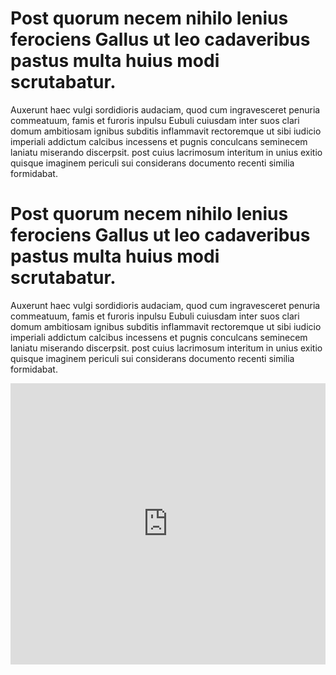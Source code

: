# Post quorum necem nihilo lenius ferociens Gallus ut leo cadaveribus pastus multa huius modi scrutabatur.
Auxerunt haec vulgi sordidioris audaciam, quod cum ingravesceret penuria commeatuum, famis et furoris inpulsu Eubuli cuiusdam inter suos clari domum ambitiosam ignibus subditis inflammavit rectoremque ut sibi iudicio imperiali addictum calcibus incessens et pugnis conculcans seminecem laniatu miserando discerpsit. post cuius lacrimosum interitum in unius exitio quisque imaginem periculi sui considerans documento recenti similia formidabat.
# Post quorum necem nihilo lenius ferociens Gallus ut leo cadaveribus pastus multa huius modi scrutabatur.
Auxerunt haec vulgi sordidioris audaciam, quod cum ingravesceret penuria commeatuum, famis et furoris inpulsu Eubuli cuiusdam inter suos clari domum ambitiosam ignibus subditis inflammavit rectoremque ut sibi iudicio imperiali addictum calcibus incessens et pugnis conculcans seminecem laniatu miserando discerpsit. post cuius lacrimosum interitum in unius exitio quisque imaginem periculi sui considerans documento recenti similia formidabat.
<iframe width="100%" height="450" scrolling="no" frameborder="no" src="https://w.soundcloud.com/player/?url=https%3A//api.soundcloud.com/tracks/276988942&amp;auto_play=false&amp;hide_related=false&amp;show_comments=true&amp;show_user=true&amp;show_reposts=false&amp;visual=true"></iframe>